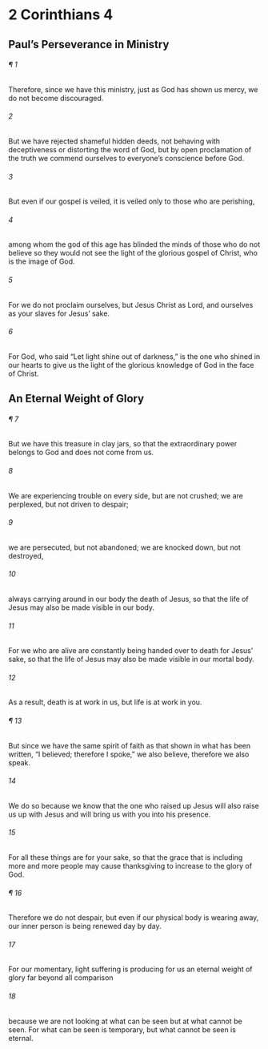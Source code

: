 # 2 Corinthians 4
## Paul’s Perseverance in Ministry
###### ¶ 1
Therefore, since we have this ministry, just as God has shown us mercy, we do not become discouraged.
###### 2
But we have rejected shameful hidden deeds, not behaving with deceptiveness or distorting the word of God, but by open proclamation of the truth we commend ourselves to everyone’s conscience before God.
###### 3
But even if our gospel is veiled, it is veiled only to those who are perishing,
###### 4
among whom the god of this age has blinded the minds of those who do not believe so they would not see the light of the glorious gospel of Christ, who is the image of God.
###### 5
For we do not proclaim ourselves, but Jesus Christ as Lord, and ourselves as your slaves for Jesus’ sake.
###### 6
For God, who said “Let light shine out of darkness,” is the one who shined in our hearts to give us the light of the glorious knowledge of God in the face of Christ.
## An Eternal Weight of Glory
###### ¶ 7
But we have this treasure in clay jars, so that the extraordinary power belongs to God and does not come from us.
###### 8
We are experiencing trouble on every side, but are not crushed; we are perplexed, but not driven to despair;
###### 9
we are persecuted, but not abandoned; we are knocked down, but not destroyed,
###### 10
always carrying around in our body the death of Jesus, so that the life of Jesus may also be made visible in our body.
###### 11
For we who are alive are constantly being handed over to death for Jesus’ sake, so that the life of Jesus may also be made visible in our mortal body.
###### 12
As a result, death is at work in us, but life is at work in you.
###### ¶ 13
But since we have the same spirit of faith as that shown in what has been written, “I believed; therefore I spoke,” we also believe, therefore we also speak.
###### 14
We do so because we know that the one who raised up Jesus will also raise us up with Jesus and will bring us with you into his presence.
###### 15
For all these things are for your sake, so that the grace that is including more and more people may cause thanksgiving to increase to the glory of God.
###### ¶ 16
Therefore we do not despair, but even if our physical body is wearing away, our inner person is being renewed day by day.
###### 17
For our momentary, light suffering is producing for us an eternal weight of glory far beyond all comparison
###### 18
because we are not looking at what can be seen but at what cannot be seen. For what can be seen is temporary, but what cannot be seen is eternal.
